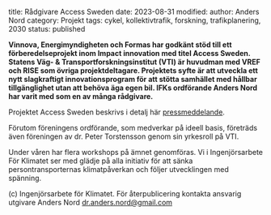 title: Rådgivare Access Sweden
date: 2023-08-31
modified:
author: Anders Nord
category: Projekt
tags: cykel, kollektivtrafik, forskning, trafikplanering, 2030
status: published

**Vinnova, Energimyndigheten och Formas har godkänt stöd till ett förberedelseprojekt
inom Impact innovation med titel Access Sweden. Statens Väg- & Transportforskningsinstitut
(VTI) är huvudman med VREF och RISE som övriga projektdeltagare. Projektets syfte
är att utveckla ett nytt slagkraftigt innovationsprogram för att stötta samhället
med hållbar tillgänglighet utan att behöva äga egen bil. IFKs ordförande Anders
Nord har varit med som en av många rådgivare.**

Projektet Access Sweden beskrivs i detalj här <a href="https://www.radslaget.se/pressmeddelande"
target="_blank">pressmeddelande</a>.

Förutom föreningens ordförande, som medverkar på ideell basis, företräds även föreningen
av dr. Peter Torstensson genom sin yrkesroll på VTI.

Under våren har flera workshops på ämnet genomföras. Vi i Ingenjörsarbete För
Klimatet ser med glädje på alla initiativ för att sänka persontransporternas
klimatpåverkan och följer utvecklingen med spänning.

(c) Ingenjörsarbete för Klimatet. För återpublicering kontakta ansvarig utgivare
Anders Nord [dr.anders.nord@gmail.com](dr.anders.nord@gmail.com)
